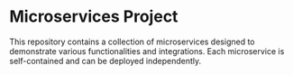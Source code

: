 # Microservices Project

This repository contains a collection of microservices designed to demonstrate various functionalities and integrations. Each microservice is self-contained and can be deployed independently.
